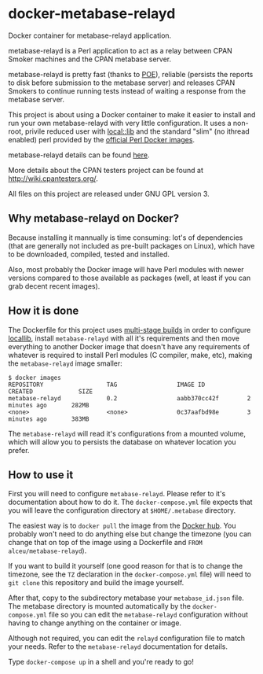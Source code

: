 # docker-metabase-relayd
Docker container for metabase-relayd application.

metabase-relayd is a Perl application to act as a relay between CPAN Smoker
machines and the CPAN metabase server.

metabase-relayd is pretty fast (thanks to [POE](http://poe.perl.org/)),
reliable (persists the reports to disk before submission to the metabase
server) and releases CPAN Smokers to continue running tests instead of waiting
a response from the metabase server.  

This project is about using a Docker container to make it easier to install and
run your own metabase-relayd with very little configuration. It uses a
non-root, privile reduced user with
[local::lib](http://search.cpan.org/~haarg/local-lib-2.000024/lib/local/lib.pm)
and the standard "slim" (no ithread enabled) perl provided by the
[official Perl Docker images](https://hub.docker.com/_/perl).

metabase-relayd details can be found
[here](https://metacpan.org/pod/distribution/metabase-relayd/bin/metabase-relayd).

More details about the CPAN testers project can be found at
http://wiki.cpantesters.org/.

All files on this project are released under GNU GPL version 3.

## Why metabase-relayd on Docker?

Because installing it mannually is time consuming: lot's of dependencies (that
are generally not included as pre-built packages on Linux), which have to be
downloaded, compiled, tested and installed.

Also, most probably the Docker image will have Perl modules with newer versions
compared to those available as packages (well, at least if you can grab decent
recent images).

## How it is done

The Dockerfile for this project uses [multi-stage builds](https://docs.docker.com/develop/develop-images/multistage-build/) in
order to configure [locallib](https://metacpan.org/pod/local::lib), install
`metabase-relayd` with all it's requirements and then move everything to
another Docker image that doesn't have any requirements of whatever is required
to install Perl modules (C compiler, make, etc), making the `metabase-relayd`
image smaller:

```
$ docker images
REPOSITORY                  TAG                 IMAGE ID            CREATED             SIZE
metabase-relayd             0.2                 aabb370cc42f        2 minutes ago       282MB
<none>                      <none>              0c37aafbd98e        3 minutes ago       383MB
```

The `metabase-relayd` will read it's configurations from a mounted volume,
which will allow you to persists the database on whatever location you prefer.

## How to use it

First you will need to configure `metabase-relayd`. Please refer to it's
documentation about how to do it. The `docker-compose.yml` file expects that
you will leave the configuration directory at `$HOME/.metabase` directory.

The easiest way is to `docker pull` the image from the [Docker hub](https://hub.docker.com/r/alceu/metabase-relayd). You probably won't need
to do anything else but change the timezone (you can change that on top of the
image using a Dockerfile and `FROM alceu/metabase-relayd`).

If you want to build it yourself (one good reason for that is to change the
timezone, see the `TZ` declaration in the `docker-compose.yml` file) will need
to `git clone` this repository and build the image yourself.

After that, copy to the subdirectory metabase your `metabase_id.json` file. The
metabase directory is mounted automatically by the `docker-compose.yml` file
so you can edit the `metabase-relayd` configuration without having to change
anything on the container or image.

Although not required, you can edit the `relayd` configuration file to match
your needs. Refer to the `metabase-relayd` documentation for details.

Type `docker-compose up` in a shell and you're ready to go!
